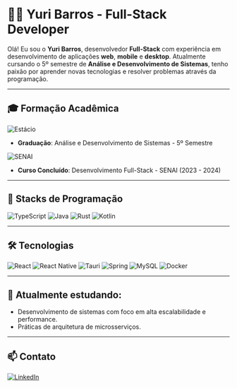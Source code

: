 # 👨‍💻 Yuri Barros - Full-Stack Developer

Olá! Eu sou o **Yuri Barros**, desenvolvedor **Full-Stack** com experiência em desenvolvimento de aplicações **web**, **mobile** e **desktop**. Atualmente cursando o 5º semestre de **Análise e Desenvolvimento de Sistemas**, tenho paixão por aprender novas tecnologias e resolver problemas através da programação.

---

## 🎓 Formação Acadêmica
![Estácio](https://img.shields.io/badge/Estácio-005BAC?style=for-the-badge&logoColor=white&labelColor=005BAC)
- **Graduação**: Análise e Desenvolvimento de Sistemas - 5º Semestre

![SENAI](https://img.shields.io/badge/SENAI-CC0000?style=for-the-badge&logoColor=white&labelColor=CC0000)
- **Curso Concluído**: Desenvolvimento Full-Stack - SENAI (2023 - 2024)

---

## 🚀 Stacks de Programação
![TypeScript](https://img.shields.io/badge/TypeScript-3178C6?style=for-the-badge&logo=typescript&logoColor=white)
![Java](https://img.shields.io/badge/Java-007396?style=for-the-badge&logo=java&logoColor=white)
![Rust](https://img.shields.io/badge/Rust-000000?style=for-the-badge&logo=rust&logoColor=white)
![Kotlin](https://img.shields.io/badge/Kotlin-0095D5?style=for-the-badge&logo=kotlin&logoColor=white)

---

## 🛠️ Tecnologias
![React](https://img.shields.io/badge/React-20232A?style=for-the-badge&logo=react&logoColor=61DAFB)
![React Native](https://img.shields.io/badge/React_Native-20232A?style=for-the-badge&logo=react&logoColor=61DAFB)
![Tauri](https://img.shields.io/badge/Tauri-FFC131?style=for-the-badge&logo=tauri&logoColor=white)
![Spring](https://img.shields.io/badge/Spring-6DB33F?style=for-the-badge&logo=spring&logoColor=white)
![MySQL](https://img.shields.io/badge/MySQL-4479A1?style=for-the-badge&logo=mysql&logoColor=white)
![Docker](https://img.shields.io/badge/Docker-2496ED?style=for-the-badge&logo=docker&logoColor=white)

---

## 🌱 Atualmente estudando:
- Desenvolvimento de sistemas com foco em alta escalabilidade e performance.
- Práticas de arquitetura de microsserviços.

---

## 📫 Contato

[![LinkedIn](https://img.shields.io/badge/LinkedIn-Yuri_Barros-0077B5?style=for-the-badge&logo=linkedin&logoColor=white)](https://www.linkedin.com/in/yuri-barros-b3461a239) 
